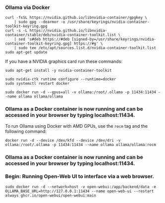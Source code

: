 ### Ollama via Docker


```
curl -fsSL https://nvidia.github.io/libnvidia-container/gpgkey \
    | sudo gpg --dearmor -o /usr/share/keyrings/nvidia-container-toolkit-keyring.gpg
curl -s -L https://nvidia.github.io/libnvidia-container/stable/deb/nvidia-container-toolkit.list \
    | sed 's#deb https://#deb [signed-by=/usr/share/keyrings/nvidia-container-toolkit-keyring.gpg] https://#g' \
    | sudo tee /etc/apt/sources.list.d/nvidia-container-toolkit.list
sudo apt-get update
```

If you have a NVIDIA graphics card run these commands:
```
sudo apt-get install -y nvidia-container-toolkit
```

```
sudo nvidia-ctk runtime configure --runtime=docker
sudo systemctl restart docker
```
```
sudo docker run -d --gpus=all -v ollama:/root/.ollama -p 11434:11434 --name ollama ollama/ollama
```

### Ollama as a Docker container is now running and can be accessed in your browser by typing localhost:11434.

To run Ollama using Docker with AMD GPUs, use the `rocm` tag and the following command:
```
docker run -d --device /dev/kfd --device /dev/dri -v ollama:/root/.ollama -p 11434:11434 --name ollama ollama/ollama:rocm
```

### Ollama as a Docker container is now running and can be accessed in your browser by typing localhost:11434.


### Begin: Running Open-Web UI to interface via a web browser.

```
sudo docker run -d --network=host -v open-webui:/app/backend/data -e OLLAMA_BASE_URL=http://127.0.0.1:11434 --name open-web-ui --restart always ghcr.io/open-webui/open-webui:main
```
